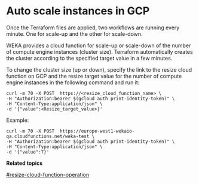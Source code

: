 # Auto scale instances in GCP

Once the Terraform files are applied, two workflows are running every minute. One for scale-up and the other for scale-down.

WEKA provides a cloud function for scale-up or scale-down of the number of compute engine instances (cluster size). Terraform automatically creates the cluster according to the specified target value in a few minutes.

To change the cluster size (up or down), specify the link to the resize cloud function on GCP and the resize target value for the number of compute engine instances in the following command and run it:

```
curl -m 70 -X POST  https://<resize_cloud_function_name> \
-H "Authorization:bearer $(gcloud auth print-identity-token)" \
-H "Content-Type:application/json" \
-d '{"value":<Resize_target_value>}'
```

Example:

```
curl -m 70 -X POST  https://europe-west1-wekaio-qa.cloudfunctions.net/weka-test \
-H "Authorization:bearer $(gcloud auth print-identity-token)" \
-H "Content-Type:application/json" \
-d '{"value":7}'
```



**Related topics**

[#resize-cloud-function-operation](weka-project-description.md#resize-cloud-function-operation "mention")
